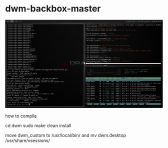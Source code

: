 # dwm-backbox-master
![ScreenShot](dwm-master.png)

how to compile

cd dwm
sudo make clean install

move dwm_custom to /usr/local/bin/
and mv dwm.desktop /usr/share/xsessions/

